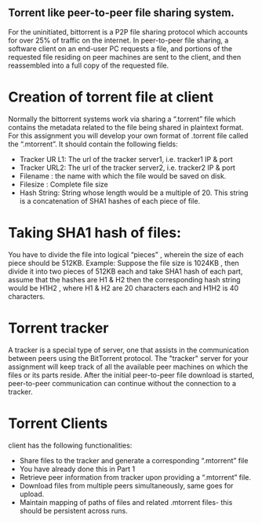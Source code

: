 ## Torrent like peer-to-peer file sharing system. 
For the uninitiated, bittorrent is a P2P file sharing protocol which accounts for over 25% of traffic
on the internet.
In peer-to-peer file sharing, a software client on an end-user PC requests a file, and portions of
the requested file residing on peer machines are sent to the client, and then reassembled into a
full copy of the requested file.
# Creation of torrent file at client
Normally the bittorrent systems work via sharing a “.torrent” file which contains the metadata
related to the file being shared in plaintext format. For this assignment you will develop your
own format of .torrent file called the “.mtorrent”.
It should contain the following fields:
- Tracker UR L1: The url of the tracker server1, i.e. tracker1 IP & port
- Tracker URL2: The url of the tracker server2, i.e. tracker2 IP & port
- Filename : the name with which the file would be saved on disk.
- Filesize : Complete file size
- Hash String: String whose length would be a multiple of 20. This string is a
concatenation of SHA1 hashes of each piece of file.


# Taking SHA1 hash of files:
You have to divide the file into logical “pieces” , wherein the size of each piece should be
512KB.
Example: Suppose the file size is 1024KB , then divide it into two pieces of 512KB each and
take SHA1 hash of each part, assume that the hashes are H1 & H2 then the corresponding
hash string would be H1H2 , where H1 & H2 are 20 characters each and H1H2 is 40
characters.

# Torrent tracker 

A tracker is a special type of server, one that assists in the communication between peers
using the BitTorrent protocol.
The "tracker" server for your assignment will keep track of all the available peer machines on
which the files or its parts reside.
After the initial peer-to-peer file download is started, peer-to-peer communication can continue
without the connection to a tracker.

# Torrent Clients


client has the following functionalities:
- Share files to the tracker and generate a corresponding “.mtorrent” file
- You have already done this in Part 1
- Retrieve peer information from tracker upon providing a “.mtorrent” file.
- Download files from multiple peers simultaneously, same goes for upload.
- Maintain mapping of paths of files and related .mtorrent files- this should be persistent
across runs.
